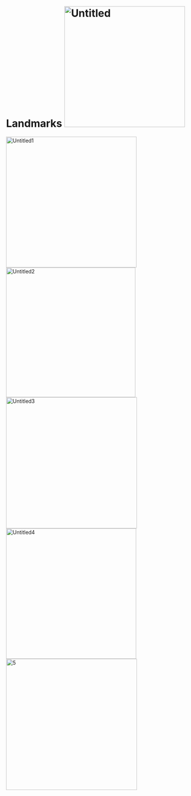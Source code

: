 # Landmarks <img width="329" alt="Untitled" src="https://user-images.githubusercontent.com/91393207/222135443-a7f6b78e-614e-43cb-aa72-cdd04cf0e4e1.png">
<img width="356" alt="Untitled1" src="https://user-images.githubusercontent.com/91393207/222135453-fcd01022-d023-41a6-b239-f83b5979f968.png">
<img width="353" alt="Untitled2" src="https://user-images.githubusercontent.com/91393207/222135463-e1a225bf-34ce-40f4-850d-56cf7c208aa7.png">
<img width="357" alt="Untitled3" src="https://user-images.githubusercontent.com/91393207/222135467-299ba3d6-24d6-4752-8703-509a8f922f4f.png">
<img width="355" alt="Untitled4" src="https://user-images.githubusercontent.com/91393207/222135478-53469dcb-7670-4b92-a721-be2cf84104de.png">
<img width="357" alt="5" src="https://user-images.githubusercontent.com/91393207/222135479-52326ec0-4b5c-4c82-9db7-aae37618c227.png">
